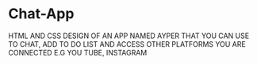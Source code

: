 # Chat-App
HTML AND CSS DESIGN OF AN APP NAMED AYPER THAT YOU CAN USE TO CHAT, ADD TO DO LIST AND ACCESS OTHER PLATFORMS YOU ARE CONNECTED E.G YOU TUBE, INSTAGRAM
